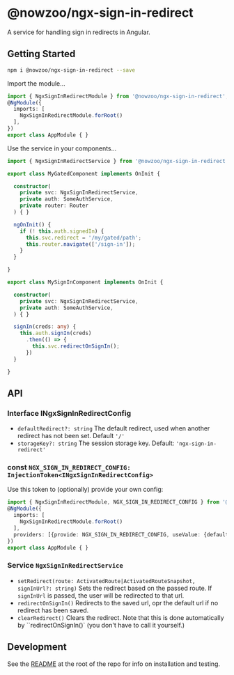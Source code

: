 # @nowzoo/ngx-sign-in-redirect

A service for handling sign in redirects in Angular.



## Getting Started

```bash
npm i @nowzoo/ngx-sign-in-redirect --save
```

Import the module...
```typescript
import { NgxSignInRedirectModule } from '@nowzoo/ngx-sign-in-redirect';
@NgModule({
  imports: [
    NgxSignInRedirectModule.forRoot()
  ],
})
export class AppModule { }
```



Use the service in your components...
```typescript
import { NgxSignInRedirectService } from '@nowzoo/ngx-sign-in-redirect';

export class MyGatedComponent implements OnInit {

  constructor(
    private svc: NgxSignInRedirectService,
    private auth: SomeAuthService,
    private router: Router
  ) { }

  ngOnInit() {
    if (! this.auth.signedIn) {
      this.svc.redirect = '/my/gated/path';
      this.router.navigate(['/sign-in']);
    }
  }

}

export class MySignInComponent implements OnInit {

  constructor(
    private svc: NgxSignInRedirectService,
    private auth: SomeAuthService,
  ) { }

  signIn(creds: any) {
    this.auth.signIn(creds)
      .then(() => {
        this.svc.redirectOnSignIn();
      })
  }

}

```

## API


### Interface INgxSignInRedirectConfig

 - `defaultRedirect?: string` The default redirect, used when another redirect has not been set. Default `'/'`
 - `storageKey?: string` The session storage key. Default: `'ngx-sign-in-redirect'`

### const `NGX_SIGN_IN_REDIRECT_CONFIG: InjectionToken<INgxSignInRedirectConfig>`

Use this token to (optionally) provide your own config:

```ts 
import { NgxSignInRedirectModule, NGX_SIGN_IN_REDIRECT_CONFIG } from '@nowzoo/ngx-sign-in-redirect';
@NgModule({
  imports: [
    NgxSignInRedirectModule.forRoot()
  ],
  providers: [{provide: NGX_SIGN_IN_REDIRECT_CONFIG, useValue: {defaultRedirect: '/foo'}}]
})
export class AppModule { }
```

### Service `NgxSignInRedirectService`

- `setRedirect(route: ActivatedRoute|ActivatedRouteSnapshot, signInUrl?: string)`
Sets the redirect based on the passed route. If `signInUrl` is passed, the user will be redirected to that url.
- `redirectOnSignIn()` Redirects to the saved url, opr the default url if no redirect has been saved.
- `clearRedirect()` Clears the redirect. Note that this is done automatically by ``redirectOnSignIn()` (you don't have to call it yourself.)




## Development

See the [README](https://github.com/nowzoo/ngx) at the root of the repo for info on installation and testing.